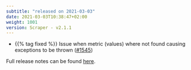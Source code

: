 ```yaml
---
subtitle: "released on 2021-03-03"
date: 2021-03-03T10:38:47+02:00
weight: 1001
version: Scraper - v2.1.1
---
```


- {{% tag fixed %}} Issue when metric (values) where not found causing exceptions to be thrown ([#1545](https://github.com/tomkerkhove/promitor/issues/1545))

Full release notes can be found [here](https://github.com/tomkerkhove/promitor/releases/tag/2.1.1-scraper).
